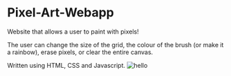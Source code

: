 # Pixel-Art-Webapp
Website that allows a user to paint with pixels!

The user can change the size of the grid, the colour of the brush (or make it a rainbow), erase pixels, or clear the entire canvas.

Written using HTML, CSS and Javascript.
![hello](https://github.com/ZaynRassam/Pixel-Art-Webapp/assets/112281021/3c3efab2-2774-4210-99fb-393a9ce5efe6)
